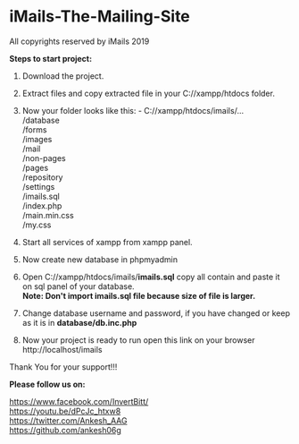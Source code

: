 # iMails-The-Mailing-Site

All copyrights reserved by iMails 2019

**Steps to start project:**

1. Download the project.
2. Extract files and copy extracted file in your C://xampp/htdocs folder.
3. Now your folder looks like this: - C://xampp/htdocs/imails/...</br>
                                                              /database</br>
                                                              /forms</br>
                                                              /images</br>
                                                              /mail</br>
                                                              /non-pages</br>
                                                              /pages</br>
                                                              /repository</br>
                                                              /settings</br>
                                                              /imails.sql</br>
                                                              /index.php</br>
                                                              /main.min.css</br>
                                                              /my.css</br>
                                                             
4. Start all services of xampp from xampp panel.
5. Now create new database in phpmyadmin
6. Open C://xampp/htdocs/imails/**imails.sql** copy all contain and paste it on sql panel of your database. </br>
    **Note: Don't import imails.sql file because size of file is larger.**
7. Change database username and password, if you have changed or keep as it is in **database/db.inc.php**
8. Now your project is ready to run
    open this link on your browser http://localhost/imails
    
Thank You for your support!!!

**Please follow us on:**

https://www.facebook.com/InvertBitt/  </br>
https://youtu.be/dPcJc_htxw8  </br>
https://twitter.com/Ankesh_AAG  </br>
https://github.com/ankesh06g  </br>
